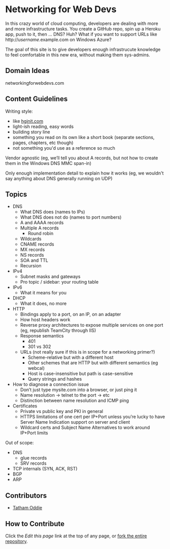 ﻿# Networking for Web Devs

In this crazy world of cloud computing, developers are dealing with more and more infrastructure tasks. You create a GitHub repo, spin up a Heroku app, push to it, then ... DNS? Huh? What if you want to support URLs like http://*username*.example.com on Windows Azure?

The goal of this site is to give developers enough infrastrucute knowledge to feel comfortable in this new era, without making them sys-admins.

## Domain Ideas

networkingforwebdevs.com

## Content Guidelines

Writing style:

* like [hginit.com](http://hginit.com)
* light-ish reading, easy words
* building story line
* something you read on its own like a short book (separate sections, pages, chapters, etc though)
* not something you'd use as a reference so much

Vendor agnostic (eg, we’ll tell you about A records, but not how to create them in the Windows DNS MMC span-in)

Only enough implementation detail to explain how it works (eg, we wouldn't say anything about DNS generally running on UDP)

## Topics

* DNS
    * What DNS does (names to IPs)
    * What DNS does not do (names to port numbers)
    * A and AAAA records
    * Multiple A records
        * Round robin
    * Wildcards
    * CNAME records
    * MX records
    * NS records
    * SOA and TTL
    * Recursion
* IPv4
    * Subnet masks and gateways
    * Pro topic / sidebar: your routing table
* IPv6
    * What it means for you
* DHCP
    * What it does, no more
* HTTP
    * Bindings apply to a port, on an IP, on an adapter
    * How host headers work
    * Reverse proxy architectures to expose multiple services on one port (eg, republish TeamCity through IIS)
    * Response semantics
        * 401
        * 301 vs 302
    * URLs (not really sure if this is in scope for a networking primer?)
        * Scheme-relative but with a different host
        * Other schemes that are HTTP but with different semantics (eg webcal)
        * Host is case-insensitive but path is case-sensitive
        * Query strings and hashes
* How to diagnose a connection issue
    * Don’t just type mysite.com into a browser, or just ping it
    * Name resolution -> telnet to the port -> etc
    * Distinction between name resolution and ICMP ping
* Certificates
    * Private vs public key and PKI in general
    * HTTPS limitations of one cert per IP+Port unless you’re lucky to have Server Name Indication support on server and client
    * Wildcard certs and Subject Name Alternatives to work around IP+Port limits

Out of scope:

* DNS
    * glue records
    * SRV records
* TCP internals (SYN, ACK, RST)
* BGP
* ARP

## Contributors

* [Tatham Oddie](http://tath.am)

## How to Contribute

Click the _Edit this page_ link at the top of any page, or [fork the entire repository](https://github.com/tathamoddie/nfwd).
